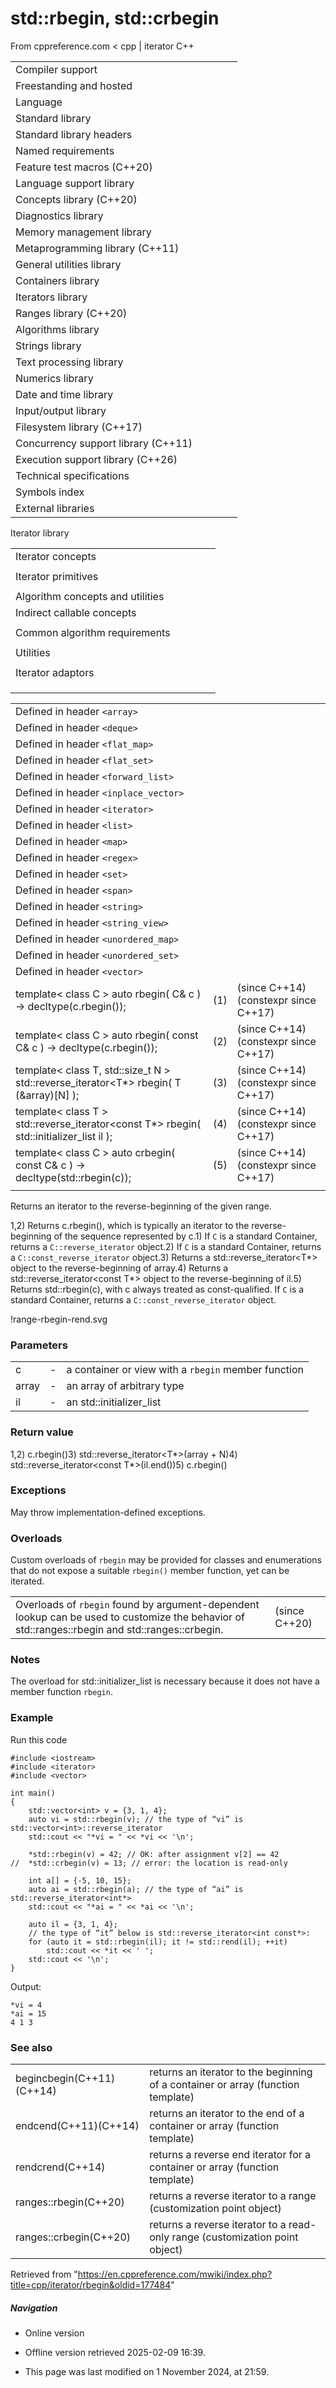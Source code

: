 # std::rbegin, std::crbegin

From cppreference.com
< cpp‎ | iterator
C++

|  |  |  |  |  |
| --- | --- | --- | --- | --- |
| Compiler support | | | | |
| Freestanding and hosted | | | | |
| Language | | | | |
| Standard library | | | | |
| Standard library headers | | | | |
| Named requirements | | | | |
| Feature test macros (C++20) | | | | |
| Language support library | | | | |
| Concepts library (C++20) | | | | |
| Diagnostics library | | | | |
| Memory management library | | | | |
| Metaprogramming library (C++11) | | | | |
| General utilities library | | | | |
| Containers library | | | | |
| Iterators library | | | | |
| Ranges library (C++20) | | | | |
| Algorithms library | | | | |
| Strings library | | | | |
| Text processing library | | | | |
| Numerics library | | | | |
| Date and time library | | | | |
| Input/output library | | | | |
| Filesystem library (C++17) | | | | |
| Concurrency support library (C++11) | | | | |
| Execution support library (C++26) | | | | |
| Technical specifications | | | | |
| Symbols index | | | | |
| External libraries | | | | |

Iterator library

|  |  |  |  |  |
| --- | --- | --- | --- | --- |
| Iterator concepts | | | | |
| |  |  |  |  |  | | --- | --- | --- | --- | --- | | indirectly_readable(C++20) | | | | | | indirectly_writable(C++20) | | | | | | weakly_incrementable(C++20) | | | | | | incrementable(C++20) | | | | | | **is-integer-like** **is-signed-integer-like**(C++20)(C++20) | | | | | | |  |  |  |  |  | | --- | --- | --- | --- | --- | | sentinel_for(C++20) | | | | | | sized_sentinel_for(C++20) | | | | | | input_iterator(C++20) | | | | | | output_iterator(C++20) | | | | | | input_or_output_iterator(C++20) | | | | | |  | | | | | | |  |  |  |  |  | | --- | --- | --- | --- | --- | | forward_iterator(C++20) | | | | | | bidirectional_iterator(C++20) | | | | | | random_access_iterator(C++20) | | | | | | contiguous_iterator(C++20) | | | | | |  | | | | | |  | | | | | |
| Iterator primitives | | | | |
| |  |  |  |  |  | | --- | --- | --- | --- | --- | | input_iterator_tagoutput_iterator_tagforward_iterator_tagbidirectional_iterator_tagrandom_access_iterator_tagcontiguous_iterator_tag(C++20) | | | | | | |  |  |  |  |  | | --- | --- | --- | --- | --- | | iter_value_titer_difference_titer_reference_titer_const_reference_titer_rvalue_reference_titer_common_reference_t(C++20)(C++20)(C++20)(C++23)(C++20)(C++20) | | | | | | |  |  |  |  |  | | --- | --- | --- | --- | --- | | iterator(deprecated in C++17) | | | | | | iterator_traits | | | | | | incrementable_traits(C++20) | | | | | | indirectly_readable_traits(C++20) | | | | | |  | | | | | |  | | | | | |
| Algorithm concepts and utilities | | | | |
| Indirect callable concepts | | | | |
| |  |  |  |  |  | | --- | --- | --- | --- | --- | | indirectly_unary_invocableindirectly_regular_unary_invocable(C++20)(C++20) | | | | | | |  |  |  |  |  | | --- | --- | --- | --- | --- | | indirect_unary_predicate(C++20) | | | | | | indirect_binary_predicate(C++20) | | | | | | |  |  |  |  |  | | --- | --- | --- | --- | --- | | indirect_equivalence_relation(C++20) | | | | | | indirect_strict_weak_order(C++20) | | | | | |
| Common algorithm requirements | | | | |
| |  |  |  |  |  | | --- | --- | --- | --- | --- | | indirectly_movable(C++20) | | | | | | indirectly_movable_storable(C++20) | | | | | | indirectly_copyable(C++20) | | | | | | |  |  |  |  |  | | --- | --- | --- | --- | --- | | indirectly_copyable_storable(C++20) | | | | | | indirectly_swappable(C++20) | | | | | | indirectly_comparable(C++20) | | | | | | |  |  |  |  |  | | --- | --- | --- | --- | --- | | permutable(C++20) | | | | | | mergeable(C++20) | | | | | | sortable(C++20) | | | | | |
| Utilities | | | | |
| |  |  |  |  |  | | --- | --- | --- | --- | --- | | indirect_result_t(C++20) | | | | | | |  |  |  |  |  | | --- | --- | --- | --- | --- | | projected(C++20) | | | | | | |  |  |  |  |  | | --- | --- | --- | --- | --- | | projected_value_t(C++26) | | | | | |
| Iterator adaptors | | | | |
| |  |  |  |  |  | | --- | --- | --- | --- | --- | | reverse_iterator | | | | | | make_reverse_iterator(C++14) | | | | | | move_iterator(C++11) | | | | | | make_move_iterator(C++11) | | | | | | default_sentinel_tdefault_sentinel(C++20)(C++20) | | | | | | unreachable_sentinel_tunreachable_sentinel(C++20)(C++20) | | | | | | |  |  |  |  |  | | --- | --- | --- | --- | --- | | front_insert_iterator | | | | | | back_insert_iterator | | | | | | inserter | | | | | | insert_iterator | | | | | | front_inserter | | | | | | back_inserter | | | | | | move_sentinel(C++20) | | | | | |  | | | | | | |  |  |  |  |  | | --- | --- | --- | --- | --- | | common_iterator(C++20) | | | | | | counted_iterator(C++20) | | | | | | basic_const_iterator(C++23) | | | | | | const_iterator(C++23) | | | | | | const_sentinel(C++23) | | | | | | make_const_iterator(C++23) | | | | | | make_const_sentinel(C++23) | | | | | |  | | | | | |
| |  |  |  |  |  | | --- | --- | --- | --- | --- | | Stream iterators | | | | | | |  |  |  |  |  | | --- | --- | --- | --- | --- | | istream_iterator | | | | | | ostream_iterator | | | | | | |  |  |  |  |  | | --- | --- | --- | --- | --- | | istreambuf_iterator | | | | | | ostreambuf_iterator | | | | | | | |  |  |  |  |  | | --- | --- | --- | --- | --- | | Iterator customization points | | | | | | ranges::iter_move(C++20) | | | | | | ranges::iter_swap(C++20) | | | | | |
| |  |  |  |  |  | | --- | --- | --- | --- | --- | | Iterator operations | | | | | | |  |  |  |  |  |  |  |  |  |  |  |  |  |  |  |  |  |  |  |  |  |  |  |  |  |  |  |  |  |  |  |  |  |  |  |  |  |  |  |  |  |  | | --- | --- | --- | --- | --- | --- | --- | --- | --- | --- | --- | --- | --- | --- | --- | --- | --- | --- | --- | --- | --- | --- | --- | --- | --- | --- | --- | --- | --- | --- | --- | --- | --- | --- | --- | --- | --- | --- | --- | --- | --- | --- | | |  |  |  |  |  | | --- | --- | --- | --- | --- | | advance | | | | | | distance | | | | | | prev(C++11) | | | | | | next(C++11) | | | | | | |  |  |  |  |  | | --- | --- | --- | --- | --- | | ranges::advance(C++20) | | | | | | ranges::distance(C++20) | | | | | | ranges::prev(C++20) | | | | | | ranges::next(C++20) | | | | | | | | |  |  |  |  |  | | --- | --- | --- | --- | --- | | Range access | | | | | | |  |  |  |  |  |  |  |  |  |  |  |  |  |  |  |  |  |  |  |  |  |  |  |  |  |  |  |  |  |  |  |  |  |  |  |  |  |  | | --- | --- | --- | --- | --- | --- | --- | --- | --- | --- | --- | --- | --- | --- | --- | --- | --- | --- | --- | --- | --- | --- | --- | --- | --- | --- | --- | --- | --- | --- | --- | --- | --- | --- | --- | --- | --- | --- | | |  |  |  |  |  | | --- | --- | --- | --- | --- | | begincbegin(C++11)(C++14) | | | | | | ****rbegincrbegin****(C++14)(C++14) | | | | | | |  |  |  |  |  | | --- | --- | --- | --- | --- | | endcend(C++11)(C++14) | | | | | | rendcrend(C++14)(C++14) | | | | | | |  |  |  |  |  | | --- | --- | --- | --- | --- | | sizessize(C++17)(C++20) | | | | | | empty(C++17) | | | | | | data(C++17) | | | | | | | |

|  |  |  |
| --- | --- | --- |
| Defined in header `<array>` |  |  |
| Defined in header `<deque>` |  |  |
| Defined in header `<flat_map>` |  |  |
| Defined in header `<flat_set>` |  |  |
| Defined in header `<forward_list>` |  |  |
| Defined in header `<inplace_vector>` |  |  |
| Defined in header `<iterator>` |  |  |
| Defined in header `<list>` |  |  |
| Defined in header `<map>` |  |  |
| Defined in header `<regex>` |  |  |
| Defined in header `<set>` |  |  |
| Defined in header `<span>` |  |  |
| Defined in header `<string>` |  |  |
| Defined in header `<string_view>` |  |  |
| Defined in header `<unordered_map>` |  |  |
| Defined in header `<unordered_set>` |  |  |
| Defined in header `<vector>` |  |  |
| template< class C >  auto rbegin( C& c ) -> decltype(c.rbegin()); | (1) | (since C++14)  (constexpr since C++17) |
| template< class C >  auto rbegin( const C& c ) -> decltype(c.rbegin()); | (2) | (since C++14)  (constexpr since C++17) |
| template< class T, std::size_t N >  std::reverse_iterator<T\*> rbegin( T (&array)[N] ); | (3) | (since C++14)  (constexpr since C++17) |
| template< class T >  std::reverse_iterator<const T\*> rbegin( std::initializer_list<T> il ); | (4) | (since C++14)  (constexpr since C++17) |
| template< class C >  auto crbegin( const C& c ) -> decltype(std::rbegin(c)); | (5) | (since C++14)  (constexpr since C++17) |
|  |  |  |

Returns an iterator to the reverse-beginning of the given range.

1,2) Returns c.rbegin(), which is typically an iterator to the reverse-beginning of the sequence represented by c.1) If `C` is a standard Container, returns a `C::reverse_iterator` object.2) If `C` is a standard Container, returns a `C::const_reverse_iterator` object.3) Returns a std::reverse_iterator<T\*> object to the reverse-beginning of array.4) Returns a std::reverse_iterator<const T\*> object to the reverse-beginning of il.5) Returns std::rbegin(c), with c always treated as const-qualified. If `C` is a standard Container, returns a `C::const_reverse_iterator` object.

!range-rbegin-rend.svg

### Parameters

|  |  |  |
| --- | --- | --- |
| c | - | a container or view with a `rbegin` member function |
| array | - | an array of arbitrary type |
| il | - | an std::initializer_list |

### Return value

1,2) c.rbegin()3) std::reverse_iterator<T\*>(array + N)4) std::reverse_iterator<const T\*>(il.end())5) c.rbegin()

### Exceptions

May throw implementation-defined exceptions.

### Overloads

Custom overloads of `rbegin` may be provided for classes and enumerations that do not expose a suitable `rbegin()` member function, yet can be iterated.

|  |  |
| --- | --- |
| Overloads of `rbegin` found by argument-dependent lookup can be used to customize the behavior of std::ranges::rbegin and std::ranges::crbegin. | (since C++20) |

### Notes

The overload for std::initializer_list is necessary because it does not have a member function `rbegin`.

### Example

Run this code

```
#include <iostream>
#include <iterator>
#include <vector>
 
int main()
{
    std::vector<int> v = {3, 1, 4};
    auto vi = std::rbegin(v); // the type of “vi” is std::vector<int>::reverse_iterator
    std::cout << "*vi = " << *vi << '\n';
 
    *std::rbegin(v) = 42; // OK: after assignment v[2] == 42
//  *std::crbegin(v) = 13; // error: the location is read-only
 
    int a[] = {-5, 10, 15};
    auto ai = std::rbegin(a); // the type of “ai” is std::reverse_iterator<int*>
    std::cout << "*ai = " << *ai << '\n';
 
    auto il = {3, 1, 4};
    // the type of “it” below is std::reverse_iterator<int const*>:
    for (auto it = std::rbegin(il); it != std::rend(il); ++it)
        std::cout << *it << ' ';
    std::cout << '\n';
}

```

Output:

```
*vi = 4
*ai = 15
4 1 3

```

### See also

|  |  |
| --- | --- |
| begincbegin(C++11)(C++14) | returns an iterator to the beginning of a container or array   (function template) |
| endcend(C++11)(C++14) | returns an iterator to the end of a container or array   (function template) |
| rendcrend(C++14) | returns a reverse end iterator for a container or array   (function template) |
| ranges::rbegin(C++20) | returns a reverse iterator to a range (customization point object) |
| ranges::crbegin(C++20) | returns a reverse iterator to a read-only range (customization point object) |

Retrieved from "<https://en.cppreference.com/mwiki/index.php?title=cpp/iterator/rbegin&oldid=177484>"

##### Navigation

- Online version
- Offline version retrieved 2025-02-09 16:39.

- This page was last modified on 1 November 2024, at 21:59.